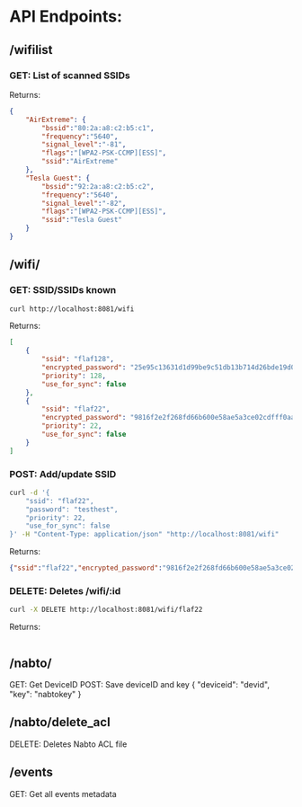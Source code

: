 # API Endpoints:

## /wifilist
### GET: List of scanned SSIDs
Returns:
```json
{
    "AirExtreme": {
        "bssid":"80:2a:a8:c2:b5:c1",
        "frequency":"5640",
        "signal_level":"-81",
        "flags":"[WPA2-PSK-CCMP][ESS]",
        "ssid":"AirExtreme"
    },
    "Tesla Guest": {
        "bssid":"92:2a:a8:c2:b5:c2",
        "frequency":"5640",
        "signal_level":"-82",
        "flags":"[WPA2-PSK-CCMP][ESS]",
        "ssid":"Tesla Guest"
    }
}
```

## /wifi/
### GET: SSID/SSIDs known
```bash
curl http://localhost:8081/wifi
```

Returns:
```json
[
    {
        "ssid": "flaf128",
        "encrypted_password": "25e95c13631d1d99be9c51db13b714d26bde19d0d84851bf99a4bb2a4e2478da",
        "priority": 128,
        "use_for_sync": false
    },
    {
        "ssid": "flaf22",
        "encrypted_password": "9816f2e2f268fd66b600e58ae5a3ce02cdfff0aaa57750e918e77e772fb0871a",
        "priority": 22,
        "use_for_sync": false
    }
]
```

### POST: Add/update SSID
```bash
curl -d '{
    "ssid": "flaf22",
    "password": "testhest",
    "priority": 22,
    "use_for_sync": false
}' -H "Content-Type: application/json" "http://localhost:8081/wifi"
```

Returns:
```json
{"ssid":"flaf22","encrypted_password":"9816f2e2f268fd66b600e58ae5a3ce02cdfff0aaa57750e918e77e772fb0871a","priority":22,"use_for_sync":false}
```

### DELETE: Deletes /wifi/:id
```bash
curl -X DELETE http://localhost:8081/wifi/flaf22
```

Returns:
```json

```

## /nabto/
GET: Get DeviceID
POST: Save deviceID and key
{ "deviceid": "devid", "key": "nabtokey" }

## /nabto/delete_acl
DELETE: Deletes Nabto ACL file

## /events
GET: Get all events metadata
